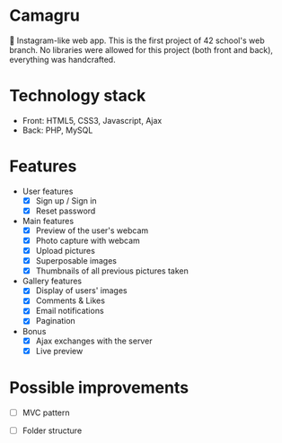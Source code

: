 # Camagru
📸 Instagram-like web app. This is the first project of 42 school's web branch. 
No libraries were allowed for this project (both front and back), everything was handcrafted.

# Technology stack

+ Front: HTML5, CSS3, Javascript, Ajax  
+ Back: PHP, MySQL

# Features
+ User features
  - [x] Sign up / Sign in
  - [x] Reset password
		
+ Main features
  - [x] Preview of the user's webcam
  - [x] Photo capture with webcam
  - [x] Upload pictures
  - [x] Superposable images
  - [x] Thumbnails of all previous pictures taken
    
+ Gallery features
  - [x] Display of users' images
  - [x] Comments & Likes
  - [x] Email notifications
  - [x] Pagination
   
+ Bonus
  - [x] Ajax exchanges with the server
  - [x] Live preview

# Possible improvements

- [ ] MVC pattern  
- [ ] Folder structure
  
